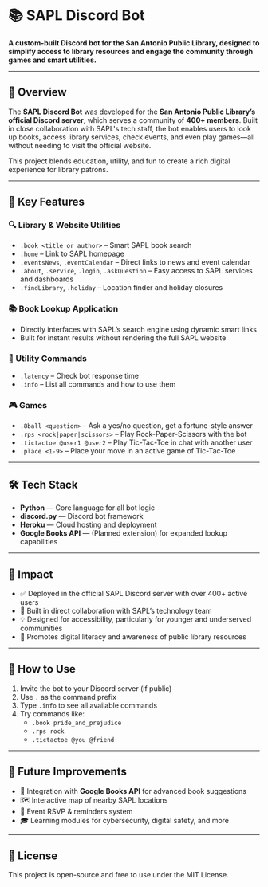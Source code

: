 # 📚 SAPL Discord Bot

**A custom-built Discord bot for the San Antonio Public Library, designed to simplify access to library resources and engage the community through games and smart utilities.**

---

## 🌟 Overview

The **SAPL Discord Bot** was developed for the **San Antonio Public Library’s official Discord server**, which serves a community of **400+ members**. Built in close collaboration with SAPL's tech staff, the bot enables users to look up books, access library services, check events, and even play games—all without needing to visit the official website.

This project blends education, utility, and fun to create a rich digital experience for library patrons.

---

## 🎯 Key Features

### 🔍 Library & Website Utilities
- `.book <title_or_author>` – Smart SAPL book search
- `.home` – Link to SAPL homepage
- `.eventsNews`, `.eventCalendar` – Direct links to news and event calendar
- `.about`, `.service`, `.login`, `.askQuestion` – Easy access to SAPL services and dashboards
- `.findLibrary`, `.holiday` – Location finder and holiday closures

### 📚 Book Lookup Application
- Directly interfaces with SAPL’s search engine using dynamic smart links
- Built for instant results without rendering the full SAPL website

### 🤖 Utility Commands
- `.latency` – Check bot response time
- `.info` – List all commands and how to use them

### 🎮 Games
- `.8ball <question>` – Ask a yes/no question, get a fortune-style answer
- `.rps <rock|paper|scissors>` – Play Rock-Paper-Scissors with the bot
- `.tictactoe @user1 @user2` – Play Tic-Tac-Toe in chat with another user
- `.place <1-9>` – Place your move in an active game of Tic-Tac-Toe

---

## 🛠️ Tech Stack

- **Python** — Core language for all bot logic  
- **discord.py** — Discord bot framework  
- **Heroku** — Cloud hosting and deployment  
- **Google Books API** — (Planned extension) for expanded lookup capabilities

---

## 💼 Impact

- ✅ Deployed in the official SAPL Discord server with over 400+ active users
- 🤝 Built in direct collaboration with SAPL’s technology team
- 💡 Designed for accessibility, particularly for younger and underserved communities
- 📖 Promotes digital literacy and awareness of public library resources

---

## 🚀 How to Use

1. Invite the bot to your Discord server (if public)
2. Use `.` as the command prefix
3. Type `.info` to see all available commands
4. Try commands like:
   - `.book pride_and_prejudice`
   - `.rps rock`
   - `.tictactoe @you @friend`

---

## 🔮 Future Improvements

- 📕 Integration with **Google Books API** for advanced book suggestions
- 🗺️ Interactive map of nearby SAPL locations
- 📅 Event RSVP & reminders system
- 🎓 Learning modules for cybersecurity, digital safety, and more


---

## 📝 License

This project is open-source and free to use under the MIT License.
